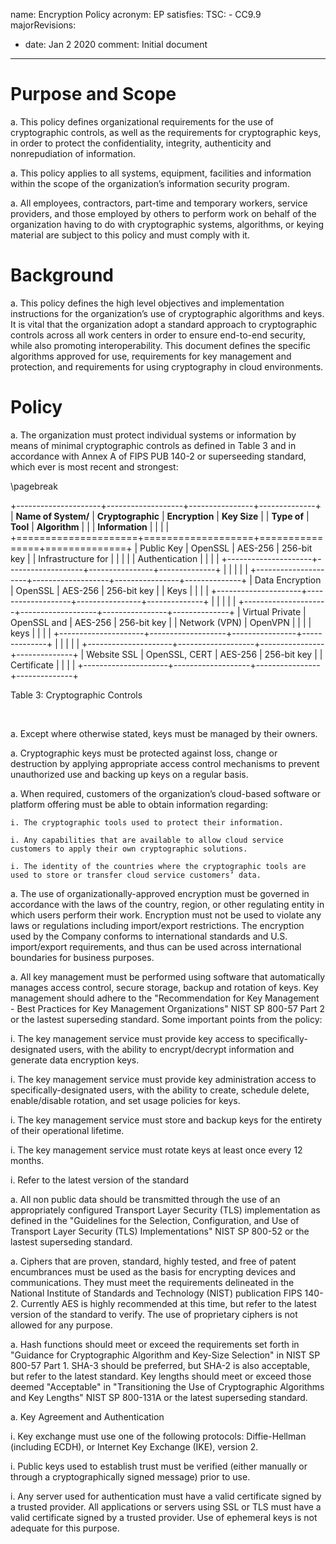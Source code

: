 name: Encryption Policy
acronym: EP
satisfies:
  TSC:
    - CC9.9
majorRevisions:
  - date: Jan 2 2020
    comment: Initial document
---
# Purpose and Scope

a. This policy defines organizational requirements for the use of cryptographic controls, as well as the requirements for cryptographic keys, in order to protect the confidentiality, integrity, authenticity and nonrepudiation of information.

a. This policy applies to all systems, equipment, facilities and information within the scope of the organization’s information security program.

a. All employees, contractors, part-time and temporary workers, service providers, and those employed by others to perform work on behalf of the organization having to do with cryptographic systems, algorithms, or keying material are subject to this policy and must comply with it.

# Background

a. This policy defines the high level objectives and implementation instructions for the organization’s use of cryptographic algorithms and keys. It is vital that the organization adopt a standard approach to cryptographic controls across all work centers in order to ensure end-to-end security, while also promoting interoperability. This document defines the specific algorithms approved for use, requirements for key management and protection, and requirements for using cryptography in cloud environments.

# Policy

a. The organization must protect individual systems or information by means of minimal cryptographic controls as defined in Table 3 and in accordance with Annex A of FIPS PUB 140-2 or superseeding standard, which ever is most recent and strongest:

\pagebreak

+---------------------+-------------------+----------------+--------------+
| **Name of System/** | **Cryptographic** | **Encryption** | **Key Size** |
| **Type of**         | **Tool**          | **Algorithm**  |              |
| **Information**     |                   |                |              |
+=====================+===================+================+==============+
| Public Key          |  OpenSSL          | AES-256        | 256-bit key  |
| Infrastructure for  |                   |                |              |
| Authentication      |                   |                |              |
+---------------------+-------------------+----------------+--------------+
|                     |                   |                |              |
+---------------------+-------------------+----------------+--------------+
| Data Encryption     |  OpenSSL          | AES-256        | 256-bit key  |
| Keys                |                   |                |              |
+---------------------+-------------------+----------------+--------------+
|                     |                   |                |              |
+---------------------+-------------------+----------------+--------------+
| Virtual Private     |  OpenSSL and      | AES-256        | 256-bit key  |
| Network (VPN)       |  OpenVPN          |                |              |
| keys                |                   |                |              |
+---------------------+-------------------+----------------+--------------+
|                     |                   |                |              |
+---------------------+-------------------+----------------+--------------+
| Website SSL         |  OpenSSL, CERT    | AES-256        | 256-bit key  |
| Certificate         |                   |                |              |
+---------------------+-------------------+----------------+--------------+

Table 3: Cryptographic Controls

&nbsp;

a. Except where otherwise stated, keys must be managed by their owners.

a. Cryptographic keys must be protected against loss, change or destruction by applying appropriate access control mechanisms to prevent unauthorized use and backing up keys on a regular basis.

a. When required, customers of the organization’s cloud-based software or platform offering must be able to obtain information regarding:

    i. The cryptographic tools used to protect their information.

    i. Any capabilities that are available to allow cloud service customers to apply their own cryptographic solutions.

    i. The identity of the countries where the cryptographic tools are used to store or transfer cloud service customers’ data.

a. The use of organizationally-approved encryption must be governed in accordance with the laws of the country, region, or other regulating entity in which users perform their work. Encryption must not be used to violate any laws or regulations including import/export restrictions. The encryption used by the Company conforms to international standards and U.S. import/export requirements, and thus can be used across international boundaries for business purposes.

a. All key management must be performed using software that automatically manages access control, secure storage, backup and rotation of keys. Key management should adhere to the "Recommendation for Key Management - Best Practices for Key Management Organizations" NIST SP 800-57 Part 2 or the lastest superseding standard.  Some important points from the policy:

  i. The key management service must provide key access to specifically-designated users, with the ability to encrypt/decrypt information and generate data encryption keys.

  i. The key management service must provide key administration access to specifically-designated users, with the ability to create, schedule delete, enable/disable rotation, and set usage policies for keys.

  i. The key management service must store and backup keys for the entirety of their operational lifetime.

  i. The key management service must rotate keys at least once every 12 months.

  i. Refer to the latest version of the standard

a. All non public data should be transmitted through the use of an appropriately configured Transport Layer Security (TLS) implementation as defined in the "Guidelines for the Selection, Configuration, and Use of Transport Layer Security (TLS) Implementations" NIST SP 800-52 or the lastest superseding standard.

a. Ciphers that are proven, standard, highly tested, and free of patent encumbrances must be used as the basis for encrypting devices and communications. They must meet the requirements delineated in the National Institute of Standards and Technology (NIST) publication FIPS 140-2.  Currently AES is highly recommended at this time, but refer to the latest version of the standard to verify.  The use of proprietary ciphers is not allowed for any purpose.

a. Hash functions should meet or exceed the requirements set forth in "Guidance for Cryptographic Algorithm and Key-Size Selection" in NIST SP 800-57 Part 1.  SHA-3 should be preferred, but SHA-2 is also acceptable, but refer to the latest standard. Key lengths should meet or exceed those deemed "Acceptable" in "Transitioning the Use of Cryptographic Algorithms and Key Lengths" NIST SP 800-131A or the latest superseding standard.

a. Key Agreement and Authentication

  i. Key exchange must use one of the following protocols: Diffie-Hellman (including ECDH), or Internet Key Exchange (IKE), version 2.

  i. Public keys used to establish trust must be verified (either manually or through a cryptographically signed message) prior to use.

  i. Any server used for authentication must have a valid certificate signed by a trusted provider. All applications or servers using SSL or TLS must have a valid certificate signed by a trusted provider. Use of ephemeral keys is not adequate for this purpose.
